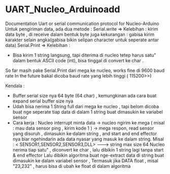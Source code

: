 # UART_Nucleo_Arduinoadd 
Documentation Uart or serial communication protocol for Nucleo-Arduino
Untuk pengiriman data, ada dua metode : 
Serial.write => 
Kelebihan :
kirim data byte , di receive dalam bentuk byte juga
kekurangan : 
gabisa kirim karakter selain angka(gabisa bikin selipan character untuk seperate antar data) 
Serial.Print => 
Kelebihan : 
- Bisa kirim 1 string langsung, tapi diterima di nucleo tetep harus satu" dalam 
bentuk ASCII code (int), bisa tinggal di convert ke char . 

So far masih pake Serial.Print dari mega ke nucleo, works fine di 9600 baud rate 
In the future bakal dicoba baud rate yang lebih tinggi ( 115200>>)

Kendala : 
- Buffer serial size nya 64 byte (64 char) , kemungkinan ada cara buat expand serial buffer size nya 
- Udah bisa nerima 1 String full dari mega ke nucleo , tapi belom dicoba buat nge seperate tiap data di dalam
1 string buat dimasukin ke variabel sensor 
- Cara kerja : 
Nucleo interrupt minta data -> nucleo ngirim ke mega ( misal : mau data sensor ping , kirim kode 1 )
-> mega respon, read sensor yang disuruh , dimasukin ke dalam string , and start and end effector nya biar ngehindarin ada data nyasar yang masuk ke dalam string. Misal : 
< SENSOR1,SENSOR2,SENSOR3,DLL> ---> string max size 64 
Nucleo nerima tiap satu" , diconvert ke char , lalu dibikin 1 string lagi tanpa start & end effector 
Lalu dibikin algoritma buat nge-extract data di string buat dimasukin ke dalam variabel sensor ,
Termasuk jika DATA float , misal "23,232" , harus bisa di ubah ke float di dalam algoritma 
